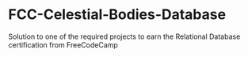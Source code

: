 # FCC-Celestial-Bodies-Database
Solution to one of the required projects to earn the Relational Database certification from FreeCodeCamp
